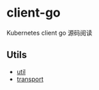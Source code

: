 # client-go
Kubernetes client go 源码阅读

## Utils
- [util](/util/README.md)
- [transport](/transport/README.md)

